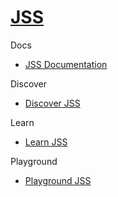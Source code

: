 # [JSS](https://jss.sitecore.com/)

Docs

 - [JSS Documentation](https://jss.sitecore.com/docs)

Discover

 - [Discover JSS]()

Learn

 - [Learn JSS]()

Playground

 - [Playground JSS]()